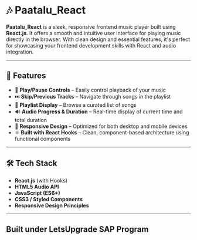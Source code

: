# 🎶 Paatalu_React

**Paatalu_React** is a sleek, responsive frontend music player built using **React.js**. It offers a smooth and intuitive user interface for playing music directly in the browser. With clean design and essential features, it's perfect for showcasing your frontend development skills with React and audio integration.

---

## 🚀 Features

- 🎵 **Play/Pause Controls** – Easily control playback of your music
- ⏭️ **Skip/Previous Tracks** – Navigate through songs in the playlist
- 📃 **Playlist Display** – Browse a curated list of songs
- 🔊 **Audio Progress & Duration** – Real-time display of current time and total duration
- 📱 **Responsive Design** – Optimized for both desktop and mobile devices
- ⚛️ **Built with React Hooks** – Clean, component-based architecture using functional components

---

## 🛠️ Tech Stack

- **React.js** (with Hooks)
- **HTML5 Audio API**
- **JavaScript (ES6+)**
- **CSS3 / Styled Components**
- **Responsive Design Principles**

---

## Built under LetsUpgrade SAP Program

